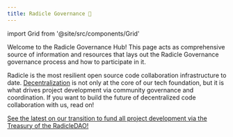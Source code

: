 ```yaml
---
title: Radicle Governance 👋
---
```


import Grid from '@site/src/components/Grid'

Welcome to the Radicle Governance Hub! This page acts as comprehensive source of information and resources that lays out the Radicle Governance governance process and how to participate in it.

Radicle is the most resilient open source code collaboration infrastructure to date. [Decentralization](https://radicle.community/t/the-path-to-increasing-decentralization-within-radicle/2417) is not only at the core of our tech foundation, but it is what drives project development via community governance and coordination. If you want to build the future of decentralized code collaboration with us, read on!

<Grid>
  <div 
    style={{
      gridColumn: '1 / span 2',
      fontSize: '1.2rem',
    }}
  >
    <a href="/community/governance/transition-dao">
      See the latest on our transition to fund all project development via the Treasury of the RadicleDAO!
    </a>
  </div>
</Grid>
